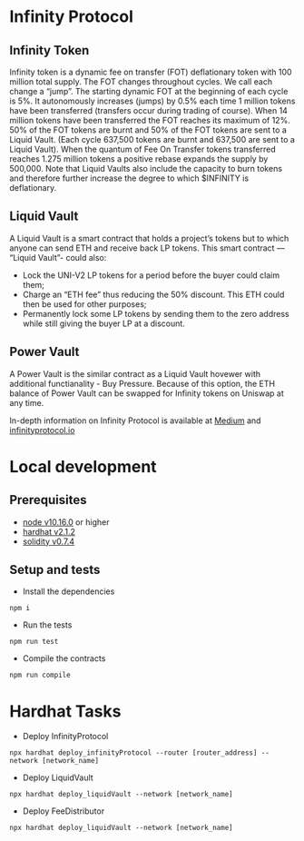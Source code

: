 # Infinity Protocol
## Infinity Token
Infinity token is a dynamic fee on transfer (FOT) deflationary token with 100 million total supply.
The FOT changes throughout cycles. We call each change a “jump”.
The starting dynamic FOT at the beginning of each cycle is 5%.
It autonomously increases (jumps) by 0.5% each time 1 million tokens have been transferred (transfers occur during trading of course).
When 14 million tokens have been transferred the FOT reaches its maximum of 12%.
50% of the FOT tokens are burnt and 50% of the FOT tokens are sent to a Liquid Vault. (Each cycle 637,500 tokens are burnt and 637,500 are sent to a Liquid Vault).
When the quantum of Fee On Transfer tokens transferred reaches 1.275 million tokens a positive rebase expands the supply by 500,000.
Note that Liquid Vaults also include the capacity to burn tokens and therefore further increase the degree to which $INFINITY is deflationary. 

## Liquid Vault
A Liquid Vault is a smart contract that holds a project’s tokens but to which anyone can send ETH and receive back LP tokens.
This smart contract — “Liquid Vault”- could also:
- Lock the UNI-V2 LP tokens for a period before the buyer could claim them;
- Charge an “ETH fee” thus reducing the 50% discount. This ETH could then be used for other purposes;
- Permanently lock some LP tokens by sending them to the zero address while still giving the buyer LP at a discount.

## Power Vault
A Power Vault is the similar contract as a Liquid Vault hovewer with additional functianality - Buy Pressure. Because of this option, the ETH balance of Power Vault can be swapped for Infinity tokens on Uniswap at any time.

In-depth information on Infinity Protocol is available at [Medium](https://medium.com/infinitywin/infinity-protocol-ec2e3b84e988) and [infinityprotocol.io](https://infinityprotocol.io/)

# Local development
## Prerequisites 
- [node v10.16.0](https://www.npmjs.com/package/node/v/10.16.0) or higher
- [hardhat v2.1.2](https://www.npmjs.com/package/hardhat/v/2.1.2)
- [solidity v0.7.4](https://github.com/ethereum/solidity/releases/tag/v0.7.4)

## Setup and tests
- Install the dependencies
```
npm i
```
- Run the tests
```
npm run test
```
- Compile the contracts
```
npm run compile
```

# Hardhat Tasks
- Deploy InfinityProtocol
```
npx hardhat deploy_infinityProtocol --router [router_address] --network [network_name]
```
- Deploy LiquidVault
```
npx hardhat deploy_liquidVault --network [network_name]
```
- Deploy FeeDistributor
```
npx hardhat deploy_liquidVault --network [network_name]
```

